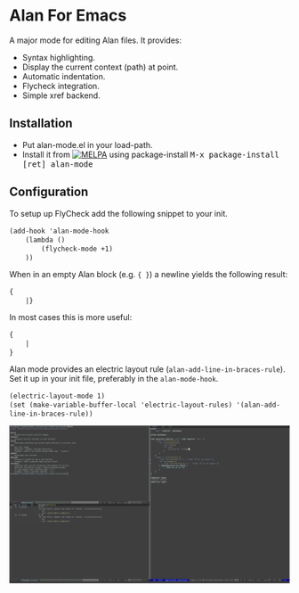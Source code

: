 # Alan For Emacs

A major mode for editing Alan files. It provides:
- Syntax highlighting.
- Display the current context (path) at point.
- Automatic indentation.
- Flycheck integration.
- Simple xref backend.

## Installation

- Put alan-mode.el in your load-path.
- Install it from [![MELPA](https://melpa.org/packages/alan-mode-badge.svg)](https://melpa.org/#/alan-mode) using package-install  <kbd>M-x package-install [ret] alan-mode</kbd>

## Configuration

To setup up FlyCheck add the following snippet to your init.

```Emacs Lisp
(add-hook 'alan-mode-hook
	(lambda ()
		(flycheck-mode +1)
	))
```

When in an empty Alan block (e.g. `{ }`) a newline yields the following result:
```
{
	|}
```

In most cases this is more useful:
```
{
	|
}
```

Alan mode provides an electric layout rule (`alan-add-line-in-braces-rule`). Set it up in your init file, preferably in the `alan-mode-hook`.
```
(electric-layout-mode 1)
(set (make-variable-buffer-local 'electric-layout-rules) '(alan-add-line-in-braces-rule))
```

![screenshot](/screenshot.png)
